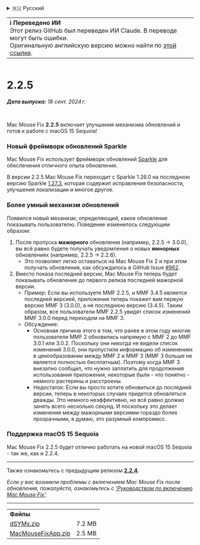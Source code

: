 <details>
<summary>🇷🇺 Русский</summary>

[🇬🇧 English (GitHub)](https://github.com/noah-nuebling/mac-mouse-fix/releases/tag/2.2.5)\
[🇦🇩 Català](https://redirect.macmousefix.com/?target=mmf-release&tag=2.2.5&locale=ca)\
[🇩🇪 Deutsch](https://redirect.macmousefix.com/?target=mmf-release&tag=2.2.5&locale=de)\
[🇪🇸 Español](https://redirect.macmousefix.com/?target=mmf-release&tag=2.2.5&locale=es)\
[🇫🇷 Français](https://redirect.macmousefix.com/?target=mmf-release&tag=2.2.5&locale=fr)\
[🇮🇩 Indonesia](https://redirect.macmousefix.com/?target=mmf-release&tag=2.2.5&locale=id)\
[🇮🇹 Italiano](https://redirect.macmousefix.com/?target=mmf-release&tag=2.2.5&locale=it)\
[🇭🇺 Magyar](https://redirect.macmousefix.com/?target=mmf-release&tag=2.2.5&locale=hu)\
[🇳🇱 Nederlands](https://redirect.macmousefix.com/?target=mmf-release&tag=2.2.5&locale=nl)\
[🇵🇱 Polski](https://redirect.macmousefix.com/?target=mmf-release&tag=2.2.5&locale=pl)\
[🇧🇷 Português (Brasil)](https://redirect.macmousefix.com/?target=mmf-release&tag=2.2.5&locale=pt-BR)\
[🇵🇹 Português (Portugal)](https://redirect.macmousefix.com/?target=mmf-release&tag=2.2.5&locale=pt-PT)\
[🇷🇴 Română](https://redirect.macmousefix.com/?target=mmf-release&tag=2.2.5&locale=ro)\
[🇸🇪 Svenska](https://redirect.macmousefix.com/?target=mmf-release&tag=2.2.5&locale=sv)\
[🇻🇳 Tiếng Việt](https://redirect.macmousefix.com/?target=mmf-release&tag=2.2.5&locale=vi)\
[🇹🇷 Türkçe](https://redirect.macmousefix.com/?target=mmf-release&tag=2.2.5&locale=tr)\
[🇨🇿 Čeština](https://redirect.macmousefix.com/?target=mmf-release&tag=2.2.5&locale=cs)\
[🇬🇷 Ελληνικά](https://redirect.macmousefix.com/?target=mmf-release&tag=2.2.5&locale=el)\
**🇷🇺 Русский**\
[🇺🇦 Українська](https://redirect.macmousefix.com/?target=mmf-release&tag=2.2.5&locale=uk)\
[🇮🇱 עברית](https://redirect.macmousefix.com/?target=mmf-release&tag=2.2.5&locale=he)\
[🇸🇦 العربية](https://redirect.macmousefix.com/?target=mmf-release&tag=2.2.5&locale=ar)\
[🇮🇳 हिन्दी](https://redirect.macmousefix.com/?target=mmf-release&tag=2.2.5&locale=hi)\
[🇹🇭 ไทย](https://redirect.macmousefix.com/?target=mmf-release&tag=2.2.5&locale=th)\
[🇨🇳 中文 (简体)](https://redirect.macmousefix.com/?target=mmf-release&tag=2.2.5&locale=zh-Hans)\
[🇨🇳 中文 (繁體)](https://redirect.macmousefix.com/?target=mmf-release&tag=2.2.5&locale=zh-Hant)\
[🇭🇰 中文（香港)](https://redirect.macmousefix.com/?target=mmf-release&tag=2.2.5&locale=zh-HK)\
[🇯🇵 日本語](https://redirect.macmousefix.com/?target=mmf-release&tag=2.2.5&locale=ja)\
[🇰🇷 한국어](https://redirect.macmousefix.com/?target=mmf-release&tag=2.2.5&locale=ko)\
[Help translate Mac Mouse Fix to different languages!](https://github.com/noah-nuebling/mac-mouse-fix/discussions/731)
</details>
<table align=><td>
<b>ℹ️ Переведено ИИ</b><br>
Этот релиз GitHub был переведен ИИ Claude. В переводе могут быть ошибки.<br>
Оригинальную английскую версию можно найти по <a href="https://github.com/noah-nuebling/mac-mouse-fix/releases/tag/2.2.5">этой ссылке</a>.
</td></table>

<table></table>

# 2.2.5
***Дата выпуска:** 18 сент. 2024 г.*

<br>

Mac Mouse Fix **2.2.5** включает улучшения механизма обновлений и готов к работе с macOS 15 Sequoia!

### Новый фреймворк обновлений Sparkle

Mac Mouse Fix использует фреймворк обновлений [Sparkle](https://sparkle-project.org/) для обеспечения отличного опыта обновления.

В версии 2.2.5 Mac Mouse Fix переходит с Sparkle 1.26.0 на последнюю версию Sparkle [1.27.3](https://github.com/sparkle-project/Sparkle/releases/tag/1.27.3), которая содержит исправления безопасности, улучшения локализации и многое другое.

### Более умный механизм обновлений

Появился новый механизм, определяющий, какое обновление показывать пользователю. Поведение изменилось следующим образом:

1. После пропуска **мажорного** обновления (например, 2.2.5 -> 3.0.0), вы всё равно будете получать уведомления о новых **минорных** обновлениях (например, 2.2.5 -> 2.2.6).
    - Это позволяет легко оставаться на Mac Mouse Fix 2 и при этом получать обновления, как обсуждалось в GitHub Issue [#962](https://github.com/noah-nuebling/mac-mouse-fix/issues/962).
2. Вместо показа последней версии, Mac Mouse Fix теперь будет показывать обновление до первого релиза последней мажорной версии.
    - Пример: Если вы используете MMF 2.2.5, и MMF 3.4.5 является последней версией, приложение теперь покажет вам первую версию MMF 3 (3.0.0), а не последнюю версию (3.4.5). Таким образом, все пользователи MMF 2.2.5 увидят список изменений MMF 3.0.0 перед переходом на MMF 3.
    - Обсуждение:
        - Основная причина этого в том, что ранее в этом году многие пользователи MMF 2 обновились напрямую с MMF 2 до MMF 3.0.1 или 3.0.2. Поскольку они никогда не видели список изменений 3.0.0, они пропустили информацию об изменениях в ценообразовании между MMF 2 и MMF 3 (MMF 3 больше не является полностью бесплатным). Поэтому когда MMF 3 внезапно сообщил, что нужно заплатить для продолжения использования приложения, некоторые были - что понятно - немного растеряны и расстроены.
        - Недостаток: Если вы просто хотите обновиться до последней версии, теперь в некоторых случаях придется обновляться дважды. Это немного неэффективно, но всё равно должно занять всего несколько секунд. И поскольку это делает изменения между мажорными версиями гораздо более прозрачными, я думаю, это разумный компромисс.

### Поддержка macOS 15 Sequoia

Mac Mouse Fix 2.2.5 будет отлично работать на новой macOS 15 Sequoia - так же, как и 2.2.4.

---

Также ознакомьтесь с предыдущим релизом [**2.2.4**](https://redirect.macmousefix.com/?target=mmf-release&tag=2.2.4&locale=ru).

*Если у вас возникли проблемы с включением Mac Mouse Fix после обновления, пожалуйста, ознакомьтесь с ['Руководством по включению Mac Mouse Fix'](https://github.com/noah-nuebling/mac-mouse-fix/discussions/861).*

---

<table align="start">
<tr>
    <td colspan=2>
        <b>Файлы</b>
    </td>
</tr>
<tr>
    <td><a href="https://github.com/noah-nuebling/mac-mouse-fix/releases/download/2.2.5/dSYMs.zip">dSYMs.zip</a></td>
    <td>7.2 MB</td>
</tr>
<tr>
    <td><a href="https://github.com/noah-nuebling/mac-mouse-fix/releases/download/2.2.5/MacMouseFixApp.zip">MacMouseFixApp.zip</a></td>
    <td>2.5 MB</td>
</tr>
</table>